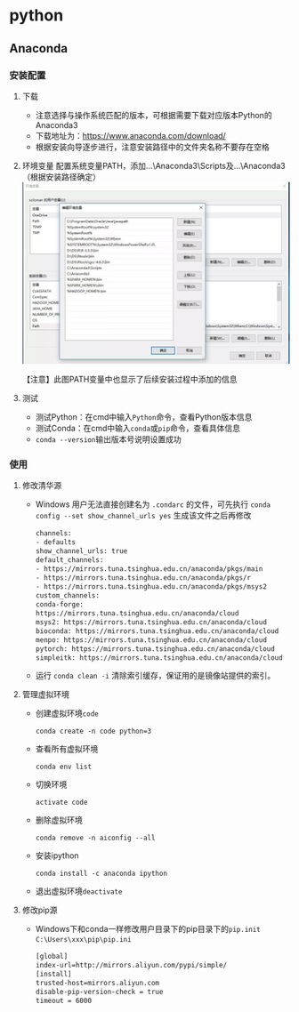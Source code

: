 # python

## Anaconda
### 安装配置
1. 下载
    - 注意选择与操作系统匹配的版本，可根据需要下载对应版本Python的Anaconda3
    - 下载地址为：https://www.anaconda.com/download/
    - 根据安装向导逐步进行，注意安装路径中的文件夹名称不要存在空格

2. 环境变量
	配置系统变量PATH，添加…\Anaconda3\Scripts及…\Anaconda3（根据安装路径确定）
	![图片](assets/path.jpg)
	
	【注意】此图PATH变量中也显示了后续安装过程中添加的信息

3. 测试
    - 测试Python：在cmd中输入`Python`命令，查看Python版本信息
    - 测试Conda：在cmd中输入`conda`或`pip`命令，查看具体信息
    - `conda --version`输出版本号说明设置成功
### 使用
1. 修改清华源
   - Windows 用户无法直接创建名为 `.condarc` 的文件，可先执行 `conda config --set show_channel_urls yes` 生成该文件之后再修改 
        ```
        channels:
        - defaults
        show_channel_urls: true
        default_channels:
        - https://mirrors.tuna.tsinghua.edu.cn/anaconda/pkgs/main
        - https://mirrors.tuna.tsinghua.edu.cn/anaconda/pkgs/r
        - https://mirrors.tuna.tsinghua.edu.cn/anaconda/pkgs/msys2
        custom_channels:
        conda-forge: https://mirrors.tuna.tsinghua.edu.cn/anaconda/cloud
        msys2: https://mirrors.tuna.tsinghua.edu.cn/anaconda/cloud
        bioconda: https://mirrors.tuna.tsinghua.edu.cn/anaconda/cloud
        menpo: https://mirrors.tuna.tsinghua.edu.cn/anaconda/cloud
        pytorch: https://mirrors.tuna.tsinghua.edu.cn/anaconda/cloud
        simpleitk: https://mirrors.tuna.tsinghua.edu.cn/anaconda/cloud
        ```
    - 运行 `conda clean -i` 清除索引缓存，保证用的是镜像站提供的索引。

2. 管理虚拟环境
   + 创建虚拟环境`code`
     ```
     conda create -n code python=3
     ```
   + 查看所有虚拟环境
     ```
     conda env list
     ```     
   + 切换环境
     ```
     activate code
     ```  
   + 删除虚拟环境
     ```
     conda remove -n aiconfig --all
     ```
   + 安装ipython
     ```
     conda install -c anaconda ipython
     ``` 
   + 退出虚拟环境`deactivate` 
3. 修改pip源
   + Windows下和conda一样修改用户目录下的pip目录下的`pip.init` `C:\Users\xxx\pip\pip.ini` 
     ```
     [global]
     index-url=http://mirrors.aliyun.com/pypi/simple/
     [install]  
     trusted-host=mirrors.aliyun.com
     disable-pip-version-check = true  
     timeout = 6000
     ```
